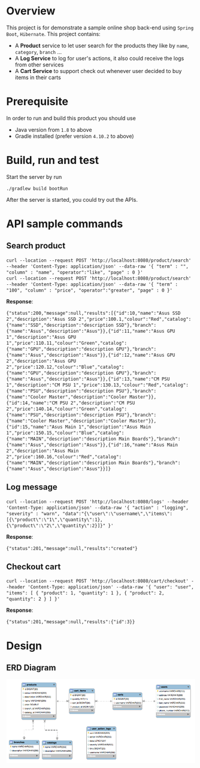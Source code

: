 # Overview
This project is for demonstrate a sample online shop back-end using `Spring Boot`, `Hibernate`. 
This project contains:
* A **Product** service to let user search for the products they like by `name`, `category`, `branch` ...
* A **Log Service** to log for user's actions, it also could receive the logs from other services
* A **Cart Service** to support check out whenever user decided to buy items in their carts

# Prerequisite
In order to run and build this product you should use
* Java version from `1.8` to above
* Gradle installed (prefer version `4.10.2` to above)

# Build, run and test
Start the server by run

```
./gradlew build bootRun
```

After the server is started, you could try out the APIs.

# API sample commands
## Search product
```
curl --location --request POST 'http://localhost:8080/product/search' --header 'Content-Type: application/json' --data-raw '{ "term" : "", "column" : "name", "operator":"like", "page" : 0 }'
curl --location --request POST 'http://localhost:8080/product/search' --header 'Content-Type: application/json' --data-raw '{ "term" : "100", "column" : "price", "operator":"greater", "page" : 0 }'
```
**Response**:

```
{"status":200,"message":null,"results":[{"id":10,"name":"Asus SSD 2","description":"Asus SSD 2","price":100.1,"colour":"Red","catalog":{"name":"SSD","description":"description SSD"},"branch":{"name":"Asus","description":"Asus"}},{"id":11,"name":"Asus GPU 1","description":"Asus GPU 1","price":110.11,"colour":"Green","catalog":{"name":"GPU","description":"description GPU"},"branch":{"name":"Asus","description":"Asus"}},{"id":12,"name":"Asus GPU 2","description":"Asus GPU 2","price":120.12,"colour":"Blue","catalog":{"name":"GPU","description":"description GPU"},"branch":{"name":"Asus","description":"Asus"}},{"id":13,"name":"CM PSU 1","description":"CM PSU 1","price":130.13,"colour":"Red","catalog":{"name":"PSU","description":"description PSU"},"branch":{"name":"Cooler Master","description":"Cooler Master"}},{"id":14,"name":"CM PSU 2","description":"CM PSU 2","price":140.14,"colour":"Green","catalog":{"name":"PSU","description":"description PSU"},"branch":{"name":"Cooler Master","description":"Cooler Master"}},{"id":15,"name":"Asus Main 1","description":"Asus Main 1","price":150.15,"colour":"Blue","catalog":{"name":"MAIN","description":"description Main Boards"},"branch":{"name":"Asus","description":"Asus"}},{"id":16,"name":"Asus Main 2","description":"Asus Main 2","price":160.16,"colour":"Red","catalog":{"name":"MAIN","description":"description Main Boards"},"branch":{"name":"Asus","description":"Asus"}}]}
```

## Log message
```
curl --location --request POST 'http://localhost:8080/logs' --header 'Content-Type: application/json' --data-raw '{ "action" : "logging", "severity" : "warn", "data":"{\"user\":\"username\",\"items\":[{\"product\":\"1\",\"quantity\":1},{\"product\":\"2\",\"quantity\":2}]}" }'
```
**Response**:

```
{"status":201,"message":null,"results":"created"}
```

## Checkout cart
```
curl --location --request POST 'http://localhost:8080/cart/checkout' --header 'Content-Type: application/json' --data-raw '{ "user": "user", "items": [ { "product": 1, "quantity": 1 }, { "product": 2, "quantity": 2 } ] }'
```
**Response**:

```
{"status":201,"message":null,"results":{"id":3}}
```

# Design
## ERD Diagram
<img src="docs/onlineshop_erd.png" width="800">